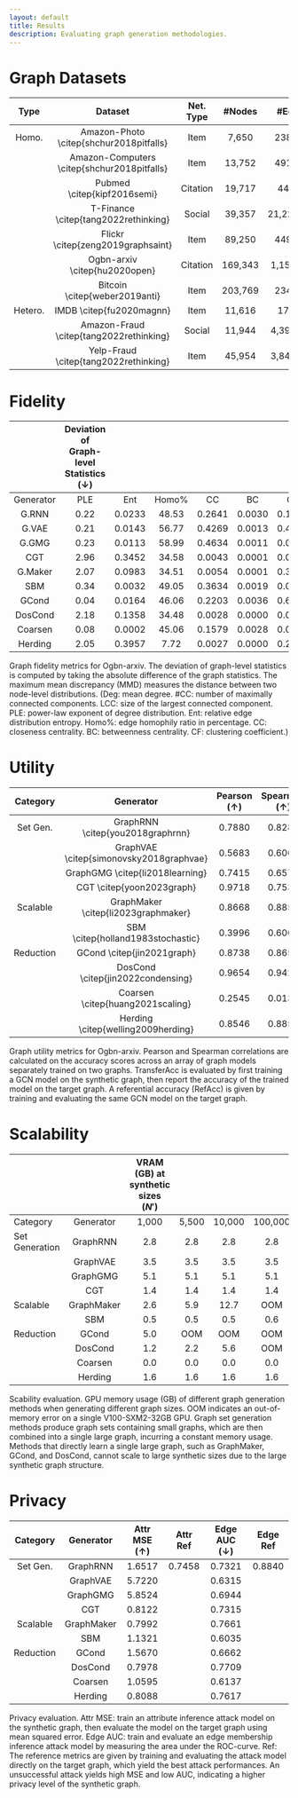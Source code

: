 ```yaml
---
layout: default
title: Results
description: Evaluating graph generation methodologies.
---
```


# Graph Datasets

| Type | Dataset | Net. Type | \#Nodes | \#Edges | \#Feats. | \#Cls. |
|:---:|:---:|:---:|:---:|:---:|:---:|:---:|
| Homo. | Amazon-Photo \citep{shchur2018pitfalls} | Item | 7,650 | 238,162 | 745 | 8 |
|  | Amazon-Computers \citep{shchur2018pitfalls} | Item | 13,752 | 491,722 | 767 | 10 |
|  | Pubmed \citep{kipf2016semi} | Citation | 19,717 | 44,338 | 500 | 3 |
|  | T-Finance \citep{tang2022rethinking} | Social | 39,357 | 21,222,543 | 10 | 2 |
|  | Flickr \citep{zeng2019graphsaint} | Item | 89,250 | 449,878 | 500 | 7 |
|  | Ogbn-arxiv \citep{hu2020open} | Citation | 169,343 | 1,157,799 | 128 | 40 |
|  | Bitcoin \citep{weber2019anti} | Item | 203,769 | 234,355 | 165 | 2 |
| Hetero. | IMDB \citep{fu2020magnn} | Item | 11,616 | 17,106 | 3,066 | 3 |
|  | Amazon-Fraud \citep{tang2022rethinking} | Social | 11,944 | 4,398,392 | 25 | 2 |
|  | Yelp-Fraud \citep{tang2022rethinking} | Item | 45,954 | 3,846,979 | 32 | 2 |

# Fidelity

|  | Deviation of Graph-level Statistics ($\downarrow$) |  |  |  |  |  | Node-level MMD ($\downarrow$) |  |
|:---:|:---:|:---:|:---:|:---:|:---:|:---:|:---:|:---:|
| Generator | PLE | Ent | Homo\% | CC | BC | CF | CC | CF |
| G.RNN | 0.22 | 0.0233 | 48.53 | 0.2641 | 0.0030 | 0.1209 | 0.1339 | 0.0657 |
| G.VAE | 0.21 | 0.0143 | 56.77 | 0.4269 | 0.0013 | 0.4112 | 0.3320 | 0.1307 |
| G.GMG | 0.23 | 0.0113 | 58.99 | 0.4634 | 0.0011 | 0.0110 | 0.3892 | 0.1954 |
| CGT | 2.96 | 0.3452 | 34.58 | 0.0043 | 0.0001 | 0.0155 | 0.0000 | 0.0022 |
| G.Maker | 2.07 | 0.0983 | 34.51 | 0.0054 | 0.0001 | 0.3549 | 0.0001 | 0.0063 |
| SBM | 0.34 | 0.0032 | 49.05 | 0.3634 | 0.0019 | 0.0016 | 0.2501 | 0.0223 |
| GCond | 0.04 | 0.0164 | 46.06 | 0.2203 | 0.0036 | 0.6228 | 0.0892 | 0.0568 |
| DosCond | 2.18 | 0.1358 | 34.48 | 0.0028 | 0.0000 | 0.0878 | 0.0000 | 0.0065 |
| Coarsen | 0.08 | 0.0002 | 45.06 | 0.1579 | 0.0028 | 0.0066 | 0.1289 | 0.0709 |
| Herding | 2.05 | 0.3957 | 7.72 | 0.0027 | 0.0000 | 0.2516 | 0.0000 | 0.0066 |

Graph fidelity metrics for Ogbn-arxiv. The deviation of graph-level statistics is computed by taking the absolute difference of the graph statistics. The maximum mean discrepancy (MMD) measures the distance between two node-level distributions. (Deg: mean degree. \#CC: number of maximally connected components. LCC: size of the largest connected component. PLE: power-law exponent of degree distribution. Ent: relative edge distribution entropy. Homo\%: edge homophily ratio in percentage. CC: closeness centrality. BC: betweenness centrality. CF: clustering coefficient.)

# Utility

| Category | Generator | Pearson ($\uparrow$) | Spearman ($\uparrow$) | TransferAcc\% ($\uparrow$) | RefAcc\% |
|:---:|:---:|:---:|:---:|:---:|:---:|
| Set Gen. | GraphRNN \citep{you2018graphrnn} | 0.7880 | 0.8286 | \ms{43.2}{0.3} | \ms{71.4}{0.1} |
|  | GraphVAE \citep{simonovsky2018graphvae} | 0.5683 | 0.6000 | \ms{40.2}{0.7} |  |
|  | GraphGMG \citep{li2018learning} | 0.7415 | 0.6571 | \ms{42.2}{0.5} |  |
|  | CGT \citep{yoon2023graph} | 0.9718 | 0.7537 | \ms{56.3}{0.4} |  |
| Scalable | GraphMaker \citep{li2023graphmaker} | 0.8668 | 0.8857 | \ms{59.3}{0.1} |  |
|  | SBM \citep{holland1983stochastic} | 0.3996 | 0.6000 | \ms{46.6}{0.1} |  |
| Reduction | GCond \citep{jin2021graph} | 0.8738 | 0.8659 | \ms{59.2}{0.4} |  |
|  | DosCond \citep{jin2022condensing} | 0.9654 | 0.9429 | \ms{\textbf{60.9}}{0.3} |  |
|  | Coarsen \citep{huang2021scaling} | 0.2545 | 0.0137 | \ms{27.4}{1.7} |  |
|  | Herding \citep{welling2009herding} | 0.8546 | 0.8857 | \ms{58.4}{0.1} |  |

Graph utility metrics for Ogbn-arxiv. Pearson and Spearman correlations are calculated on the accuracy scores across an array of graph models separately trained on two graphs. TransferAcc is evaluated by first training a GCN model on the synthetic graph, then report the accuracy of the trained model on the target graph. A referential accuracy (RefAcc) is given by training and evaluating the same GCN model on the target graph.

# Scalability

|  |  | VRAM (GB) at synthetic sizes ($N'$) |  |  |  |
|---|:---:|:---:|:---:|:---:|:---:|
| Category | Generator | 1,000 | 5,500 | 10,000 | 100,000 |
| Set Generation | GraphRNN | 2.8 | 2.8 | 2.8 | 2.8 |
|  | GraphVAE | 3.5 | 3.5 | 3.5 | 3.5 |
|  | GraphGMG | 5.1 | 5.1 | 5.1 | 5.1 |
|  | CGT | 1.4 | 1.4 | 1.4 | 1.4 |
| Scalable | GraphMaker | 2.6 | 5.9 | 12.7 | OOM |
|  | SBM | 0.5 | 0.5 | 0.5 | 0.6 |
| Reduction | GCond | 5.0 | OOM | OOM | OOM |
|  | DosCond | 1.2 | 2.2 | 5.6 | OOM |
|  | Coarsen | 0.0 | 0.0 | 0.0 | 0.0 |
|  | Herding | 1.6 | 1.6 | 1.6 | 1.6 |

Scability evaluation. GPU memory usage (GB) of different graph generation methods when generating different graph sizes. OOM indicates an out-of-memory error on a single V100-SXM2-32GB GPU. Graph set generation methods produce graph sets containing small graphs, which are then combined into a single large graph, incurring a constant memory usage. Methods that directly learn a single large graph, such as GraphMaker, GCond, and DosCond, cannot scale to large synthetic sizes due to the large synthetic graph structure.

# Privacy

| Category | Generator | Attr MSE ($\uparrow$) | Attr Ref | Edge AUC ($\downarrow$) | Edge Ref |
|:---:|:---:|:---:|:---:|:---:|:---:|
| Set Gen. | GraphRNN | 1.6517 | 0.7458 | 0.7321 | 0.8840 |
|  | GraphVAE | 5.7220 |  | 0.6315 |  |
|  | GraphGMG | 5.8524 |  | 0.6944 |  |
|  | CGT | 0.8122 |  | 0.7315 |  |
| Scalable | GraphMaker | 0.7992 |  | 0.7661 |  |
|  | SBM | 1.1321 |  | 0.6035 |  |
| Reduction | GCond | 1.5670 |  | 0.6662 |  |
|  | DosCond | 0.7978 |  | 0.7709 |  |
|  | Coarsen | 1.0595 |  | 0.6137 |  |
|  | Herding | 0.8088 |  | 0.7617 |  |

Privacy evaluation. Attr MSE: train an attribute inference attack model on the synthetic graph, then evaluate the model on the target graph using mean squared error. Edge AUC: train and evaluate an edge membership inference attack model by measuring the area under the ROC-curve. Ref: The reference metrics are given by training and evaluating the attack model directly on the target graph, which yield the best attack performances. An unsuccessful attack yields high MSE and low AUC, indicating a higher privacy level of the synthetic graph.
